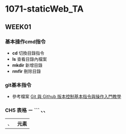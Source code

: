 # 1071-staticWeb_TA

## WEEK01
### 基本操作cmd指令
* **cd** 切換目錄指令
* **ls** 查看目錄內檔案
* **mkdir** 新增目錄
* **rmfir** 刪除目錄
### git基本指令
* 參考檔案 [Git 與 Github 版本控制基本指令與操作入門教學]

### CH5 表格 － ``` <table>、<tr>、<td>、<th> 元素






[Git 與 Github 版本控制基本指令與操作入門教學]: https://blog.techbridge.cc/2018/01/17/learning-programming-and-coding-with-python-git-and-github-tutorial/
